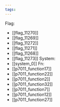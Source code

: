 ```yaml
---
tags:
---
```

Flag:
- [[flag_11270]]
- [[flag_11269]]
- [[flag_11272]]
- [[flag_11271]]
- [[flag_11268]]
- [[flag_11273]]
System:
- [[system_0]]
Fn:
- [[p7011_function17]]
- [[p7011_function22]]
- [[p7011_function2]]
- [[p7011_function32]]
- [[p7011_function7]]
- [[p7011_function12]]
- [[p7011_function27]]
